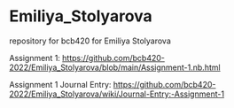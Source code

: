 # Emiliya_Stolyarova
repository for bcb420 for Emiliya Stolyarova

Assignment 1: https://github.com/bcb420-2022/Emiliya_Stolyarova/blob/main/Assignment-1.nb.html

Assignment 1 Journal Entry: https://github.com/bcb420-2022/Emiliya_Stolyarova/wiki/Journal-Entry:-Assignment-1
